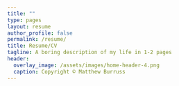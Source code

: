 ```yaml
---
title: ""
type: pages
layout: resume
author_profile: false
permalink: /resume/
title: Resume/CV
tagline: A boring description of my life in 1-2 pages
header:
  overlay_image: /assets/images/home-header-4.png
  caption: Copyright © Matthew Burruss
---
```

